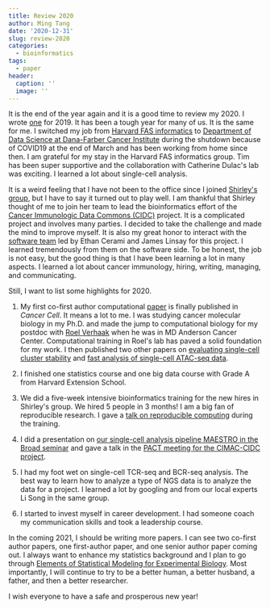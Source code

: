 ```yaml
---
title: Review 2020
author: Ming Tang
date: '2020-12-31'
slug: review-2020
categories:
  - bioinformatics
tags:
  - paper
header:
  caption: ''
  image: ''
---
```


It is the end of the year again and it is a good time to review my 2020. I wrote [one](https://divingintogeneticsandgenomics.rbind.io/post/the-end-of-2019/) for 2019. It has been a tough year for many of us. It is the same for me. I switched my job from [Harvard FAS informatics](https://informatics.fas.harvard.edu/pages/about.html) to [Department of Data Science at Dana-Farber Cancer Institute](https://ds.dfci.harvard.edu/) during the shutdown because of COVID19 at the end of March and has been working from home since then. I am grateful for my stay in the Harvard FAS informatics group. Tim has been super supportive and the collaboration with Catherine Dulac's lab was exciting. I learned a lot about single-cell analysis.


It is a weird feeling that I have not been to the office since I joined [Shirley's group](https://liulab-dfci.github.io/), but I have to say it turned out to play well. I am thankful that Shirley thought of me to join her team to lead the bioinformatics effort of the [Cancer Immunologic Data Commons (CIDC)](https://cimac-network.org/cidc/) project. It is a complicated project and involves many parties. I decided to take the challenge and made the mind to improve myself. It is also my great honor to interact with the [software team](https://ds.dfci.harvard.edu/knowledge-systems/team/) led by Ethan Cerami and James Linsay for this project. I learned tremendously from them on the software side. To be honest, the job is not easy, but the good thing is that I have been learning a lot in many aspects. I learned a lot about cancer immunology, hiring, writing, managing, and communicating. 

Still, I want to list some highlights for 2020.

1. My first co-first author computational [paper](https://divingintogeneticsandgenomics.rbind.io/publication/2020-04-03-kmt2d-lung-cancer/) is finally published in *Cancer Cell*. It means a lot to me. I was studying cancer molecular biology in my Ph.D. and made the jump to computational biology for my postdoc with [Roel Verhaak](https://www.jax.org/research-and-faculty/research-labs/the-verhaak-lab) when he was in MD Anderson Cancer Center. Computational training in Roel's lab has paved a solid foundation for my work. I then published two other papers on [evaluating single-cell cluster stability](https://divingintogeneticsandgenomics.rbind.io/publication/2020-05-29-scclusteval/) and [fast analysis of single-cell ATAC-seq data](https://divingintogeneticsandgenomics.rbind.io/publication/2020-03-20-kallisto-scatac/).

2. I finished one statistics course and one big data course with Grade A from Harvard Extension School.

3. We did a five-week intensive bioinformatics training for the new hires in Shirley's group. We hired 5 people in 3 months! I am a big fan of reproducible research. I gave a [talk on reproducible computing](https://divingintogeneticsandgenomics.rbind.io/talk/2020-reproducible-computing/) during the training. 

4. I did a presentation on [our single-cell analysis pipeline MAESTRO in the Broad seminar](https://divingintogeneticsandgenomics.rbind.io/talk/2020-maestro-broad-talk/) and gave a talk in the [PACT meeting for the CIMAC-CIDC project](https://divingintogeneticsandgenomics.rbind.io/talk/2020-maestro-pact-talk/).

5. I had my foot wet on single-cell TCR-seq and BCR-seq analysis. The best way to learn how to analyze a type of NGS data is to analyze the data for a project. I learned a lot by googling and from our local experts Li Song in the same group. 

6. I started to invest myself in career development. I had someone coach my communication skills and took a leadership course.

In the coming 2021, I should be writing more papers. I can see two co-first author papers, one first-author paper, and one senior author paper coming out. I always want to enhance my statistics background and I plan to go through [Elements of Statistical Modeling for Experimental Biology](https://www.middleprofessor.com/files/applied-biostatistics_bookdown/_book/). Most importantly, I will continue to try to be a better human, a better husband, a father, and then a better researcher. 

I wish everyone to have a safe and prosperous new year!